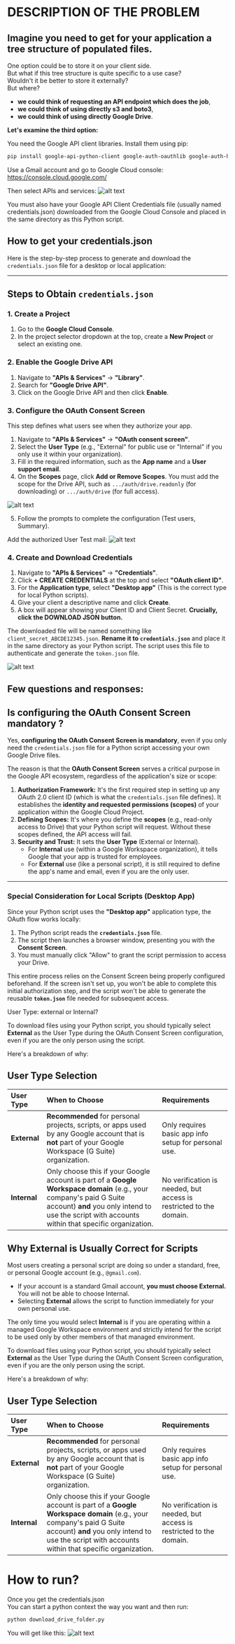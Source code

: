 # DESCRIPTION OF THE PROBLEM

## Imagine you need to get for your application a tree structure of populated files.
One option could be to store it on your client side.    
But what if this tree structure is quite specific to a use case?  
Wouldn't it be better to store it externally?  
But where?  
- **we could think of requesting an API endpoint which does the job**,
- **we could think of using directly s3 and boto3**,
- **we could think of using directly Google Drive**.

**Let's examine the third option:**


You need the Google API client libraries. Install them using pip:

```bash
pip install google-api-python-client google-auth-oauthlib google-auth-httplib2
```

Use a Gmail account and go to Google Cloud console:
https://console.cloud.google.com/  

Then select APIs and services:
![alt text](<docs/google_cloud_console.png>)


You must also have your Google API Client Credentials file (usually named credentials.json) downloaded from the Google Cloud Console and placed in the same directory as this Python script.


## How to get your credentials.json


Here is the step-by-step process to generate and download the `credentials.json` file for a desktop or local application:

---

## Steps to Obtain `credentials.json`

### 1. Create a Project

1.  Go to the **Google Cloud Console**.
2.  In the project selector dropdown at the top, create a **New Project** or select an existing one.

### 2. Enable the Google Drive API

1.  Navigate to **"APIs & Services"** $\rightarrow$ **"Library"**.
2.  Search for **"Google Drive API"**.
3.  Click on the Google Drive API and then click **Enable**.

### 3. Configure the OAuth Consent Screen

This step defines what users see when they authorize your app.

1.  Navigate to **"APIs & Services"** $\rightarrow$ **"OAuth consent screen"**.
2.  Select the **User Type** (e.g., "External" for public use or "Internal" if you only use it within your organization).
3.  Fill in the required information, such as the **App name** and a **User support email**.
4.  On the **Scopes** page, click **Add or Remove Scopes**. You must add the scope for the Drive API, such as `.../auth/drive.readonly` (for downloading) or `.../auth/drive` (for full access).


![alt text](<docs/droit_access_files_google_drive.png>)

5.  Follow the prompts to complete the configuration (Test users, Summary).


Add the authorized User Test mail:
![alt text](docs/userOauthAsTestUsers.png)

### 4. Create and Download Credentials

1.  Navigate to **"APIs & Services"** $\rightarrow$ **"Credentials"**.
2.  Click **+ CREATE CREDENTIALS** at the top and select **"OAuth client ID"**.
3.  For the **Application type**, select **"Desktop app"** (This is the correct type for local Python scripts).
4.  Give your client a descriptive name and click **Create**.
5.  A box will appear showing your Client ID and Client Secret. **Crucially, click the DOWNLOAD JSON button.** 

The downloaded file will be named something like `client_secret_ABCDE12345.json`. **Rename it to `credentials.json`** and place it in the same directory as your Python script. The script uses this file to authenticate and generate the `token.json` file.


![alt text](docs/How_to_get_credentials.png)

## Few questions and responses:

## Is configuring the OAuth Consent Screen mandatory ?

Yes, **configuring the OAuth Consent Screen is mandatory**, even if you only need the `credentials.json` file for a Python script accessing your own Google Drive files.

The reason is that the **OAuth Consent Screen** serves a critical purpose in the Google API ecosystem, regardless of the application's size or scope:

1.  **Authorization Framework:** It's the first required step in setting up any OAuth 2.0 client ID (which is what the `credentials.json` file defines). It establishes the **identity and requested permissions (scopes)** of your application within the Google Cloud Project.
2.  **Defining Scopes:** It's where you define the **scopes** (e.g., read-only access to Drive) that your Python script will request. Without these scopes defined, the API access will fail.
3.  **Security and Trust:** It sets the **User Type** (External or Internal).
    * For **Internal** use (within a Google Workspace organization), it tells Google that your app is trusted for employees.
    * For **External** use (like a personal script), it is still required to define the app's name and email, even if you are the only user.

---

### Special Consideration for Local Scripts (Desktop App)

Since your Python script uses the **"Desktop app"** application type, the OAuth flow works locally:

1.  The Python script reads the **`credentials.json`** file.
2.  The script then launches a browser window, presenting you with the **Consent Screen**.
3.  You must manually click "Allow" to grant the script permission to access your Drive.

This entire process relies on the Consent Screen being properly configured beforehand. If the screen isn't set up, you won't be able to complete this initial authorization step, and the script won't be able to generate the reusable **`token.json`** file needed for subsequent access.

User Type: external or Internal?

To download files using your Python script, you should typically select **External** as the User Type during the OAuth Consent Screen configuration, even if you are the only person using the script.

Here's a breakdown of why:

## User Type Selection

| User Type | When to Choose | Requirements |
| :--- | :--- | :--- |
| **External** | **Recommended** for personal projects, scripts, or apps used by any Google account that is **not** part of your Google Workspace (G Suite) organization. | Only requires basic app info setup for personal use. |
| **Internal** | Only choose this if your Google account is part of a **Google Workspace domain** (e.g., your company's paid G Suite account) **and** you only intend to use the script with accounts within that specific organization. | No verification is needed, but access is restricted to the domain. |

## Why External is Usually Correct for Scripts

Most users creating a personal script are doing so under a standard, free, or personal Google account (e.g., `@gmail.com`).

* If your account is a standard Gmail account, **you must choose External.** You will not be able to choose Internal.
* Selecting **External** allows the script to function immediately for your own personal use.

The only time you would select **Internal** is if you are operating within a managed Google Workspace environment and strictly intend for the script to be used only by other members of that managed environment.

To download files using your Python script, you should typically select **External** as the User Type during the OAuth Consent Screen configuration, even if you are the only person using the script.

Here's a breakdown of why:

## User Type Selection

| User Type | When to Choose | Requirements |
| :--- | :--- | :--- |
| **External** | **Recommended** for personal projects, scripts, or apps used by any Google account that is **not** part of your Google Workspace (G Suite) organization. | Only requires basic app info setup for personal use. |
| **Internal** | Only choose this if your Google account is part of a **Google Workspace domain** (e.g., your company's paid G Suite account) **and** you only intend to use the script with accounts within that specific organization. | No verification is needed, but access is restricted to the domain. |


# How to run?
Once you get the credentials.json   
You can start a python context the way you want and then run:
```bash
python download_drive_folder.py
```

You will get like this:
![alt text](docs/logs_output.png)





